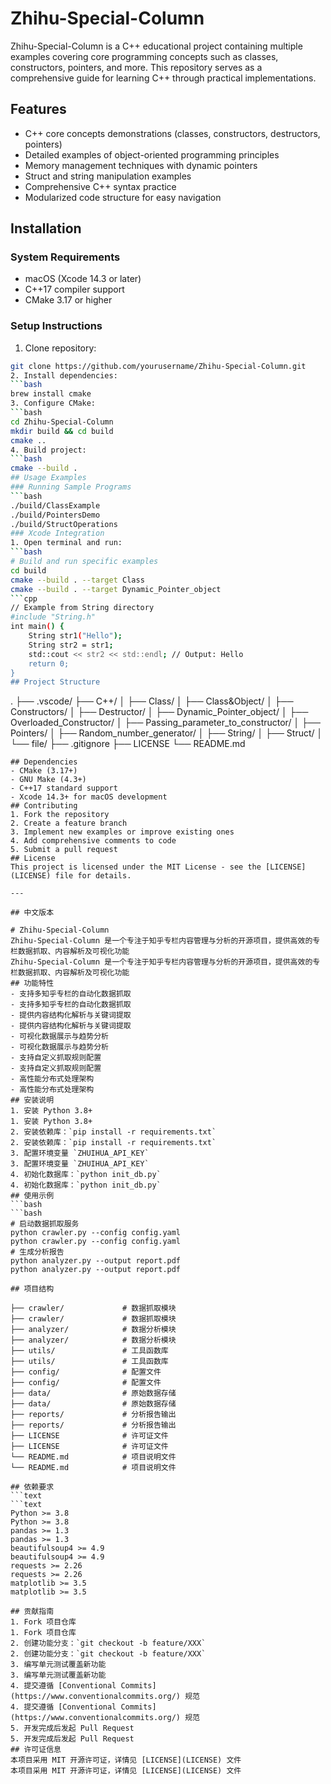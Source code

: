 # Zhihu-Special-Column
Zhihu-Special-Column is a C++ educational project containing multiple examples covering core programming concepts such as classes, constructors, pointers, and more. This repository serves as a comprehensive guide for learning C++ through practical implementations.
## Features
- C++ core concepts demonstrations (classes, constructors, destructors, pointers)
- Detailed examples of object-oriented programming principles
- Memory management techniques with dynamic pointers
- Struct and string manipulation examples
- Comprehensive C++ syntax practice
- Modularized code structure for easy navigation
## Installation
### System Requirements
- macOS (Xcode 14.3 or later)
- C++17 compiler support
- CMake 3.17 or higher
### Setup Instructions
1. Clone repository:
```bash
git clone https://github.com/yourusername/Zhihu-Special-Column.git
2. Install dependencies:
```bash
brew install cmake
3. Configure CMake:
```bash
cd Zhihu-Special-Column
mkdir build && cd build
cmake ..
4. Build project:
```bash
cmake --build .
## Usage Examples
### Running Sample Programs
```bash
./build/ClassExample
./build/PointersDemo
./build/StructOperations
### Xcode Integration
1. Open terminal and run:
```bash
# Build and run specific examples
cd build
cmake --build . --target Class
cmake --build . --target Dynamic_Pointer_object
```cpp
// Example from String directory
#include "String.h"
int main() {
    String str1("Hello");
    String str2 = str1;
    std::cout << str2 << std::endl; // Output: Hello
    return 0;
}
## Project Structure
```
.
├── .vscode/
├── C++/
│   ├── Class/
│   ├── Class&Object/
│   ├── Constructors/
│   ├── Destructor/
│   ├── Dynamic_Pointer_object/
│   ├── Overloaded_Constructor/
│   ├── Passing_parameter_to_constructor/
│   ├── Pointers/
│   ├── Random_number_generator/
│   ├── String/
│   ├── Struct/
│   └── file/
├── .gitignore
├── LICENSE
└── README.md
```
## Dependencies
- CMake (3.17+)
- GNU Make (4.3+)
- C++17 standard support
- Xcode 14.3+ for macOS development
## Contributing
1. Fork the repository
2. Create a feature branch
3. Implement new examples or improve existing ones
4. Add comprehensive comments to code
5. Submit a pull request
## License
This project is licensed under the MIT License - see the [LICENSE](LICENSE) file for details.

---

## 中文版本

# Zhihu-Special-Column
Zhihu-Special-Column 是一个专注于知乎专栏内容管理与分析的开源项目，提供高效的专栏数据抓取、内容解析及可视化功能
Zhihu-Special-Column 是一个专注于知乎专栏内容管理与分析的开源项目，提供高效的专栏数据抓取、内容解析及可视化功能
## 功能特性
- 支持多知乎专栏的自动化数据抓取
- 支持多知乎专栏的自动化数据抓取
- 提供内容结构化解析与关键词提取
- 提供内容结构化解析与关键词提取
- 可视化数据展示与趋势分析
- 可视化数据展示与趋势分析
- 支持自定义抓取规则配置
- 支持自定义抓取规则配置
- 高性能分布式处理架构
- 高性能分布式处理架构
## 安装说明
1. 安装 Python 3.8+
1. 安装 Python 3.8+
2. 安装依赖库：`pip install -r requirements.txt`
2. 安装依赖库：`pip install -r requirements.txt`
3. 配置环境变量 `ZHUIHUA_API_KEY`
3. 配置环境变量 `ZHUIHUA_API_KEY`
4. 初始化数据库：`python init_db.py`
4. 初始化数据库：`python init_db.py`
## 使用示例
```bash
```bash
# 启动数据抓取服务
python crawler.py --config config.yaml
python crawler.py --config config.yaml
# 生成分析报告
python analyzer.py --output report.pdf
python analyzer.py --output report.pdf
```
```
## 项目结构
```
```
├── crawler/             # 数据抓取模块
├── crawler/             # 数据抓取模块
├── analyzer/            # 数据分析模块
├── analyzer/            # 数据分析模块
├── utils/               # 工具函数库
├── utils/               # 工具函数库
├── config/              # 配置文件
├── config/              # 配置文件
├── data/                # 原始数据存储
├── data/                # 原始数据存储
├── reports/             # 分析报告输出
├── reports/             # 分析报告输出
├── LICENSE              # 许可证文件
├── LICENSE              # 许可证文件
└── README.md            # 项目说明文件
└── README.md            # 项目说明文件
```
```
## 依赖要求
```text
```text
Python >= 3.8
Python >= 3.8
pandas >= 1.3
pandas >= 1.3
beautifulsoup4 >= 4.9
beautifulsoup4 >= 4.9
requests >= 2.26
requests >= 2.26
matplotlib >= 3.5
matplotlib >= 3.5
```
```
## 贡献指南
1. Fork 项目仓库
1. Fork 项目仓库
2. 创建功能分支：`git checkout -b feature/XXX`
2. 创建功能分支：`git checkout -b feature/XXX`
3. 编写单元测试覆盖新功能
3. 编写单元测试覆盖新功能
4. 提交遵循 [Conventional Commits](https://www.conventionalcommits.org/) 规范
4. 提交遵循 [Conventional Commits](https://www.conventionalcommits.org/) 规范
5. 开发完成后发起 Pull Request
5. 开发完成后发起 Pull Request
## 许可证信息
本项目采用 MIT 开源许可证，详情见 [LICENSE](LICENSE) 文件
本项目采用 MIT 开源许可证，详情见 [LICENSE](LICENSE) 文件
